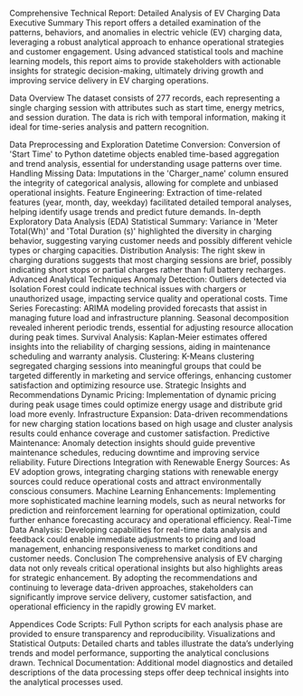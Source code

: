 Comprehensive Technical Report: Detailed Analysis of EV Charging Data
Executive Summary
This report offers a detailed examination of the patterns, behaviors, and anomalies in electric vehicle (EV) charging data, leveraging a robust analytical approach to enhance operational strategies and customer engagement. Using advanced statistical tools and machine learning models, this report aims to provide stakeholders with actionable insights for strategic decision-making, ultimately driving growth and improving service delivery in EV charging operations.

Data Overview
The dataset consists of 277 records, each representing a single charging session with attributes such as start time, energy metrics, and session duration. The data is rich with temporal information, making it ideal for time-series analysis and pattern recognition.

Data Preprocessing and Exploration
Datetime Conversion: Conversion of 'Start Time' to Python datetime objects enabled time-based aggregation and trend analysis, essential for understanding usage patterns over time.
Handling Missing Data: Imputations in the 'Charger_name' column ensured the integrity of categorical analysis, allowing for complete and unbiased operational insights.
Feature Engineering: Extraction of time-related features (year, month, day, weekday) facilitated detailed temporal analyses, helping identify usage trends and predict future demands.
In-depth Exploratory Data Analysis (EDA)
Statistical Summary:
Variance in 'Meter Total(Wh)' and 'Total Duration (s)' highlighted the diversity in charging behavior, suggesting varying customer needs and possibly different vehicle types or charging capacities.
Distribution Analysis:
The right skew in charging durations suggests that most charging sessions are brief, possibly indicating short stops or partial charges rather than full battery recharges.
Advanced Analytical Techniques
Anomaly Detection:
Outliers detected via Isolation Forest could indicate technical issues with chargers or unauthorized usage, impacting service quality and operational costs.
Time Series Forecasting:
ARIMA modeling provided forecasts that assist in managing future load and infrastructure planning. Seasonal decomposition revealed inherent periodic trends, essential for adjusting resource allocation during peak times.
Survival Analysis:
Kaplan-Meier estimates offered insights into the reliability of charging sessions, aiding in maintenance scheduling and warranty analysis.
Clustering:
K-Means clustering segregated charging sessions into meaningful groups that could be targeted differently in marketing and service offerings, enhancing customer satisfaction and optimizing resource use.
Strategic Insights and Recommendations
Dynamic Pricing: Implementation of dynamic pricing during peak usage times could optimize energy usage and distribute grid load more evenly.
Infrastructure Expansion: Data-driven recommendations for new charging station locations based on high usage and cluster analysis results could enhance coverage and customer satisfaction.
Predictive Maintenance: Anomaly detection insights should guide preventive maintenance schedules, reducing downtime and improving service reliability.
Future Directions
Integration with Renewable Energy Sources: As EV adoption grows, integrating charging stations with renewable energy sources could reduce operational costs and attract environmentally conscious consumers.
Machine Learning Enhancements: Implementing more sophisticated machine learning models, such as neural networks for prediction and reinforcement learning for operational optimization, could further enhance forecasting accuracy and operational efficiency.
Real-Time Data Analysis: Developing capabilities for real-time data analysis and feedback could enable immediate adjustments to pricing and load management, enhancing responsiveness to market conditions and customer needs.
Conclusion
The comprehensive analysis of EV charging data not only reveals critical operational insights but also highlights areas for strategic enhancement. By adopting the recommendations and continuing to leverage data-driven approaches, stakeholders can significantly improve service delivery, customer satisfaction, and operational efficiency in the rapidly growing EV market.

Appendices
Code Scripts: Full Python scripts for each analysis phase are provided to ensure transparency and reproducibility.
Visualizations and Statistical Outputs: Detailed charts and tables illustrate the data’s underlying trends and model performance, supporting the analytical conclusions drawn.
Technical Documentation: Additional model diagnostics and detailed descriptions of the data processing steps offer deep technical insights into the analytical processes used.
